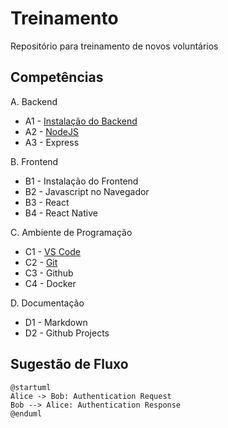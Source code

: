 # Treinamento
Repositório para treinamento de novos voluntários

## Competências
A. Backend
  * A1 - [Instalação do Backend](instalacao_do_backend.md)
  * A2 - [NodeJS](nodejs.md)
  * A3 - Express

B. Frontend
  * B1 - Instalação do Frontend
  * B2 - Javascript no Navegador
  * B3 - React
  * B4 - React Native

C. Ambiente de Programação
  * C1 - [VS Code](vscode.md)
  * C2 - [Git](git.md)
  * C3 - Github
  * C4 - Docker

D. Documentação
  * D1 - Markdown
  * D2 - Github Projects

## Sugestão de Fluxo

```plantuml
@startuml
Alice -> Bob: Authentication Request
Bob --> Alice: Authentication Response
@enduml
```
